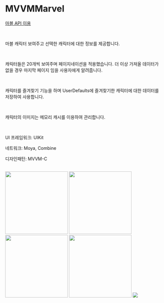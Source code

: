 # MVVMMarvel
[마블 API 이용](https://developer.marvel.com/)

<br>

마블 캐릭터 보여주고 선택한 캐릭터에 대한 정보를 제공합니다.

<br>

캐릭터들은 20개씩 보여주며 페이지네이션을 적용했습니다. 더 이상 가져올 데이터가 없을 경우 마지막 페이지 임을 사용자에게 알려줍니다.

<br>

캐릭터를 즐겨찾기 기능을 하며 UserDefaults에 즐겨찾기한 캐릭터에 대한 데이터를 저장하여 사용합니다.

<br>

캐릭터의 이미지는 메모리 캐시를 이용하여 관리합니다.

<br>

UI 프레임워크: UIKit

네트워크: Moya, Combine

디자인패턴: MVVM-C

<br>
<img width=200 src="https://github.com/NORIKIM/MVVMMarvel/assets/31604976/d0f023e8-1a71-48bb-9aa9-72397cf9db31">
<img width=200 src="https://github.com/NORIKIM/MVVMMarvel/assets/31604976/f0373ef6-52ab-454a-96e4-6c94f15adef3">
<img width=200 src="https://github.com/NORIKIM/MVVMMarvel/assets/31604976/57ab3a7f-f697-4003-bbb1-6d65f6ecd07d">
<img width=200 src="https://github.com/NORIKIM/MVVMMarvel/assets/31604976/93c09654-632d-44a8-923f-98ff6e184825">
<img widht=200 src="https://github.com/NORIKIM/MVVMMarvel/assets/31604976/0f5af0d5-e5a0-4561-994e-e3aa1b6d8c29">
